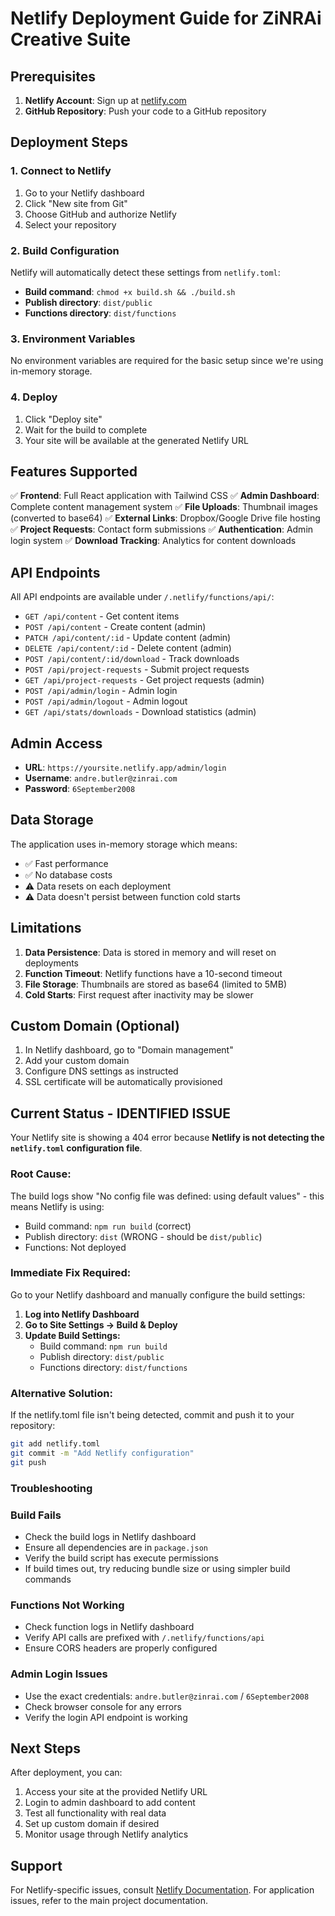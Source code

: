 # Netlify Deployment Guide for ZiNRAi Creative Suite

## Prerequisites

1. **Netlify Account**: Sign up at [netlify.com](https://netlify.com)
2. **GitHub Repository**: Push your code to a GitHub repository

## Deployment Steps

### 1. Connect to Netlify

1. Go to your Netlify dashboard
2. Click "New site from Git"
3. Choose GitHub and authorize Netlify
4. Select your repository

### 2. Build Configuration

Netlify will automatically detect these settings from `netlify.toml`:

- **Build command**: `chmod +x build.sh && ./build.sh`
- **Publish directory**: `dist/public`
- **Functions directory**: `dist/functions`

### 3. Environment Variables

No environment variables are required for the basic setup since we're using in-memory storage.

### 4. Deploy

1. Click "Deploy site"
2. Wait for the build to complete
3. Your site will be available at the generated Netlify URL

## Features Supported

✅ **Frontend**: Full React application with Tailwind CSS
✅ **Admin Dashboard**: Complete content management system
✅ **File Uploads**: Thumbnail images (converted to base64)
✅ **External Links**: Dropbox/Google Drive file hosting
✅ **Project Requests**: Contact form submissions
✅ **Authentication**: Admin login system
✅ **Download Tracking**: Analytics for content downloads

## API Endpoints

All API endpoints are available under `/.netlify/functions/api/`:

- `GET /api/content` - Get content items
- `POST /api/content` - Create content (admin)
- `PATCH /api/content/:id` - Update content (admin)
- `DELETE /api/content/:id` - Delete content (admin)
- `POST /api/content/:id/download` - Track downloads
- `POST /api/project-requests` - Submit project requests
- `GET /api/project-requests` - Get project requests (admin)
- `POST /api/admin/login` - Admin login
- `POST /api/admin/logout` - Admin logout
- `GET /api/stats/downloads` - Download statistics (admin)

## Admin Access

- **URL**: `https://yoursite.netlify.app/admin/login`
- **Username**: `andre.butler@zinrai.com`
- **Password**: `6September2008`

## Data Storage

The application uses in-memory storage which means:
- ✅ Fast performance
- ✅ No database costs
- ⚠️ Data resets on each deployment
- ⚠️ Data doesn't persist between function cold starts

## Limitations

1. **Data Persistence**: Data is stored in memory and will reset on deployments
2. **Function Timeout**: Netlify functions have a 10-second timeout
3. **File Storage**: Thumbnails are stored as base64 (limited to 5MB)
4. **Cold Starts**: First request after inactivity may be slower

## Custom Domain (Optional)

1. In Netlify dashboard, go to "Domain management"
2. Add your custom domain
3. Configure DNS settings as instructed
4. SSL certificate will be automatically provisioned

## Current Status - IDENTIFIED ISSUE

Your Netlify site is showing a 404 error because **Netlify is not detecting the `netlify.toml` configuration file**.

### Root Cause:
The build logs show "No config file was defined: using default values" - this means Netlify is using:
- Build command: `npm run build` (correct)
- Publish directory: `dist` (WRONG - should be `dist/public`)
- Functions: Not deployed

### Immediate Fix Required:

Go to your Netlify dashboard and manually configure the build settings:

1. **Log into Netlify Dashboard**
2. **Go to Site Settings → Build & Deploy**
3. **Update Build Settings:**
   - Build command: `npm run build`
   - Publish directory: `dist/public`
   - Functions directory: `dist/functions`

### Alternative Solution:
If the netlify.toml file isn't being detected, commit and push it to your repository:
```bash
git add netlify.toml
git commit -m "Add Netlify configuration"
git push
```

### Troubleshooting

### Build Fails
- Check the build logs in Netlify dashboard
- Ensure all dependencies are in `package.json`
- Verify the build script has execute permissions
- If build times out, try reducing bundle size or using simpler build commands

### Functions Not Working
- Check function logs in Netlify dashboard
- Verify API calls are prefixed with `/.netlify/functions/api`
- Ensure CORS headers are properly configured

### Admin Login Issues
- Use the exact credentials: `andre.butler@zinrai.com` / `6September2008`
- Check browser console for any errors
- Verify the login API endpoint is working

## Next Steps

After deployment, you can:
1. Access your site at the provided Netlify URL
2. Login to admin dashboard to add content
3. Test all functionality with real data
4. Set up custom domain if desired
5. Monitor usage through Netlify analytics

## Support

For Netlify-specific issues, consult [Netlify Documentation](https://docs.netlify.com/).
For application issues, refer to the main project documentation.